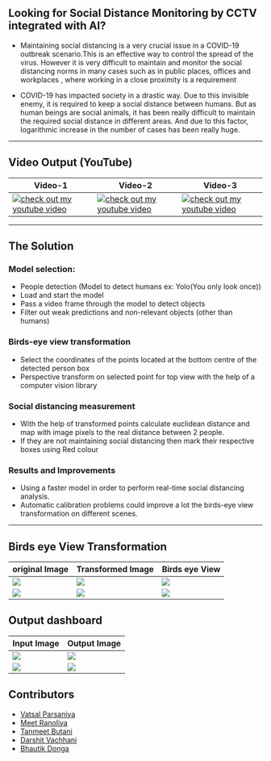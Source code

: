 ## Looking for Social Distance Monitoring by CCTV integrated with AI?


* Maintaining social distancing is a very crucial issue in a COVID-19 outbreak scenario.This is an effective way to control the spread of the virus. However it is very difficult to maintain and monitor the social distancing norms in many cases such as in public places, offices and workplaces , where working in a close proximity is a requirement

* COVID-19 has impacted society in a drastic way. Due to this invisible enemy, it is required to keep a social distance between humans. But as human beings are social animals, it has been really difficult to maintain the required social distance in different areas. And due to this factor, logarithmic increase in the number of cases has been really huge.

---
## Video Output (YouTube)

|Video-1|Video-2|Video-3|
|--|--|--|
|[![check out my youtube video](https://img.youtube.com/vi/C10GOaOQHuM/0.jpg)](https://www.youtube.com/watch?v=C10GOaOQHuM)|[![check out my youtube video](https://img.youtube.com/vi/qouqqGm7gEc/0.jpg)](https://www.youtube.com/watch?v=qouqqGm7gEc)|[![check out my youtube video](https://img.youtube.com/vi/B8rJQ-cuoOc/0.jpg)](https://www.youtube.com/watch?v=B8rJQ-cuoOc)|

---

## The Solution

### Model selection: 
  * People detection (Model to detect humans ex: Yolo(You only look once))
  * Load and start the model
  * Pass a video frame through the model to detect objects
  * Filter out weak predictions and non-relevant objects (other than humans)
  
### Birds-eye view transformation

  * Select the coordinates of the points located at the bottom centre of the detected person box
  * Perspective transform on selected point for top view with the help of a computer vision library
  
### Social distancing measurement

  * With the help of transformed points calculate euclidean distance and map with image pixels to the real distance between 2 people.
  * If they are not maintaining social distancing then mark their respective boxes using Red colour
  
### Results and Improvements

  * Using a faster model in order to perform real-time social distancing analysis.
  * Automatic calibration problems could improve a lot the birds-eye view transformation on different scenes.
---

## Birds eye View Transformation

|original Image|Transformed Image|Birds eye View|
|--|--|--|
|![](https://raw.githubusercontent.com/Vatsalparsaniya/Social-Distance-Surveillance/master/result/set_prespective_points_200.png?token=AIDJHSD6IQA64ODPE7JLKJC7A465E)|![](https://raw.githubusercontent.com/Vatsalparsaniya/Social-Distance-Surveillance/master/result/transform_top_view_200.png?token=AIDJHSA7HTDIZUEMDTBFSXC7A466M)|![](https://raw.githubusercontent.com/Vatsalparsaniya/Social-Distance-Surveillance/master/result/birds_eye_view_image_200.png?token=AIDJHSC2QVIS3RHOZHGUOP27A5AY4)|
|![](https://raw.githubusercontent.com/Vatsalparsaniya/Social-Distance-Surveillance/master/result/pedestrianWalking_set_prespective_points_400.png?token=AIDJHSHGP5EHQX3PNIZUQPK7A47Q4)|![](https://raw.githubusercontent.com/Vatsalparsaniya/Social-Distance-Surveillance/master/result/pedestrianWalking_transform_top_view_400.png?token=AIDJHSB7AY4DVGMK3OXCHKK7A47Q2)|![](https://raw.githubusercontent.com/Vatsalparsaniya/Social-Distance-Surveillance/master/result/pedestrianWalking_birds_eye_view_image_400.png?token=AIDJHSAX6UA3S6XLMJMPQRK7A5BBA)|

## Output dashboard

|Input Image|Output Image|
|--|--|
|![](https://raw.githubusercontent.com/Vatsalparsaniya/Social-Distance-Surveillance/master/data/TownCentre_frame_200.jpg?token=AIDJHSA6HNPXPL7RN3O2DYK7A5H6I)|![](https://raw.githubusercontent.com/Vatsalparsaniya/Social-Distance-Surveillance/master/result/final_output_200.png?token=AIDJHSGJXHSSWLFVBDTGSKS7A5IMC)|
|![](https://raw.githubusercontent.com/Vatsalparsaniya/Social-Distance-Surveillance/master/data/pedestrianWalking_frame_400.jpg?token=AIDJHSBIBEQG45QRGYNR5LC7A5IDC)|![](https://raw.githubusercontent.com/Vatsalparsaniya/Social-Distance-Surveillance/master/result/final_output_pedestrianWalking_400.png?token=AIDJHSFBDT3RH43VUORXVHC7A5ILI)|

## Contributors

* [Vatsal Parsaniya](https://github.com/Vatsalparsaniya)
* [Meet Ranoliya](https://github.com/memr5)
* [Tanmeet Butani](https://github.com/tanmeet1)
* [Darshit Vachhani](https://github.com/darshitvachhani)
* [Bhautik Donga](https://github.com/BhautikDonga)
